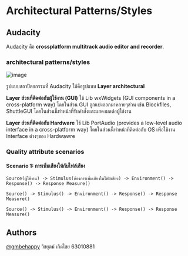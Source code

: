 # Architectural Patterns/Styles

## Audacity

Audacity คือ **crossplatform multitrack audio editor and recorder**.

### architectural patterns/styles

![image](https://www.aosabook.org/images/audacity/Layers.png)

รูปแบบสถาปัตยกรรมที่ Audacity ใช้คือรูปแบบ **Layer architectural** 

**Layer ส่วนที่ติดต่อกับผู้ใช้งาน (GUI)** ใช้ Lib wxWidgets (GUI components in a cross-platform way) โดยในส่วน GUI ถูกแบ่งออกมาหลายๆส่วน เช่น Blockfiles, ShuttleGUI โดยในส่วนนี้ทำหน้าที่รับคำสั่งและแสดงผลต่อผู้ใช่งาน

**Layer ส่วนที่ติดต่อกับ Hardware** ใช้ Lib PortAudio (provides a low-level audio interface in a cross-platform way) โดยในส่วนนี้ทำหน้าที่ติดต่อกับ OS เพื่อใช้งาน Interface ต่างๆของ Hardwawre

### Quality attribute scenarios

#### Scenario 1: การเพิ่มเสียงให้กับไฟล์เสียง
```
Source(ผู้ใช้งาน) -> Stimulus(ต้องการเพิ่มเสียงในไฟล์เสียง) -> Environment() -> Response() -> Response Measure()
```

```
Source() -> Stimulus() -> Environment() -> Response() -> Response Measure()
```

```
Source() -> Stimulus() -> Environment() -> Response() -> Response Measure()
```

## Authors

[@gmbehappy](https://www.github.com/gmbehappy) วิชยุตม์ เกิดไชย 63010881

